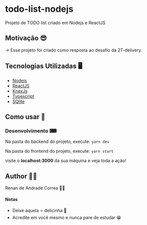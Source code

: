 # todo-list-nodejs
Projeto de TODO list criado em Nodejs e ReactJS

## Motivação 😎
 -> Esse projeto foi criado como resposta ao desafio da 2T-delivery.
## Tecnologias Utilizadas 🖥
- [Nodejs](https://www.nodejs.org/)
- [ReactJS](https://pt-br.reactjs.org/)
- [KnexJs](knexjs.org/)
- [Typescript](https://www.typescriptlang.org/)
- [SQlite](https://www.sqlite.org/index.html)

## Como usar 🤔

### Desenvolvimento ⌨

Na pasta do backend do projeto, execute:
`yarn dev`

Na pasta do frontend do projeto, execute:
`yarn start`

visite o **localhost:3000** da sua máquina e veja toda a ação!

## Author 🧙🏻

Renan de Andrade Correa 🤵🏻

#### Notas
- Deixe aquela ⭐ delicinha 🤗
- Acredite em você mesmo e nunca pare de estudar 😁
